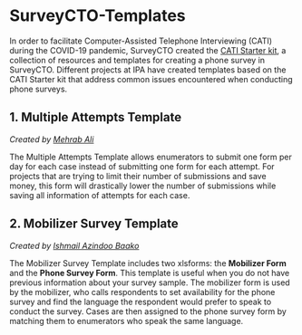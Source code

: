 # SurveyCTO-Templates

In order to facilitate Computer-Assisted Telephone Interviewing (CATI) during the COVID-19 pandemic, SurveyCTO created the [CATI Starter kit](https://support.surveycto.com/hc/en-us/articles/360044958494-Computer-Assisted-Telephone-Interviewing-CATI-starter-kit), a collection of resources and templates for creating a phone survey in SurveyCTO. Different projects at IPA have created templates based on the CATI Starter kit that address common issues encountered when conducting phone surveys.

## 1. Multiple Attempts Template
*Created by [Mehrab Ali](https://www.poverty-action.org/people/mehrab-ali)*

The Multiple Attempts Template allows enumerators to submit one form per day for each case instead of submitting one form for each attempt. For projects that are trying to limit their number of submissions and save money, this form will drastically lower the number of submissions while saving all information of attempts for each case. 

## 2. Mobilizer Survey Template
*Created by [Ishmail Azindoo Baako](https://www.poverty-action.org/people/ishmail-azindoo-baako)*

The Mobilizer Survey Template includes two xlsforms: the __Mobilizer Form__ and the __Phone Survey Form__. This template is useful when you do not have previous information about your survey sample. The mobilizer form is used by the mobilizer, who calls respondents to set availability for the phone survey and find the language the respondent would prefer to speak to conduct the survey. Cases are then assigned to the phone survey form by matching them to enumerators who speak the same language.

